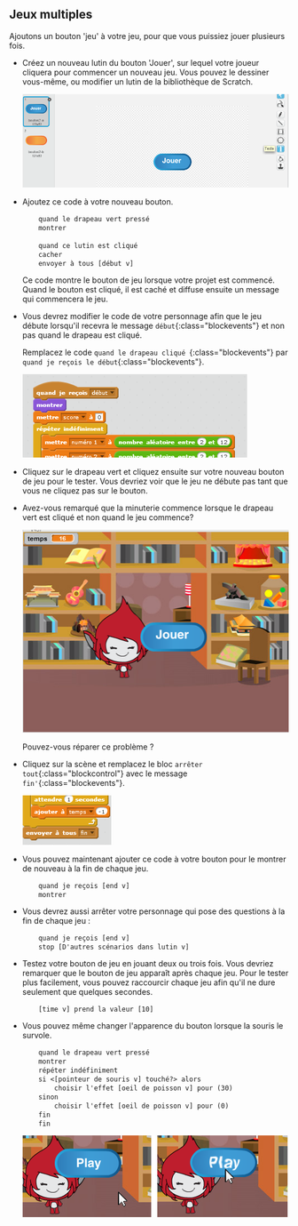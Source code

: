 ## Jeux multiples

Ajoutons un bouton 'jeu' à votre jeu, pour que vous puissiez jouer plusieurs fois.



+ Créez un nouveau lutin du bouton 'Jouer', sur lequel votre joueur cliquera pour commencer un nouveau jeu. Vous pouvez le dessiner vous-même, ou modifier un lutin de la bibliothèque de Scratch.

	![screenshot](images/brain-play.png)

+ Ajoutez ce code à votre nouveau bouton.

	```blocks
		quand le drapeau vert pressé
		montrer

		quand ce lutin est cliqué
		cacher
		envoyer à tous [début v]
	```

	Ce code montre le bouton de jeu lorsque votre projet est commencé. Quand le bouton est cliqué, il est caché et diffuse ensuite un message qui commencera le jeu.

+ Vous devrez modifier le code de votre personnage afin que le jeu débute lorsqu'il recevra le message `début`{:class="blockevents"} et non pas quand le drapeau est cliqué.

	Remplacez le code `quand le drapeau cliqué `{:class="blockevents"} par `quand je reçois le début`{:class="blockevents"}.

	![screenshot](images/brain-start.png)

+ Cliquez sur le drapeau vert et cliquez ensuite sur votre nouveau bouton de jeu pour le tester. Vous devriez voir que le jeu ne débute pas tant que vous ne cliquez pas sur le bouton.

+ Avez-vous remarqué que la minuterie commence lorsque le drapeau vert est cliqué et non quand le jeu commence?

	![screenshot](images/brain-timer-bug.png)

	Pouvez-vous réparer ce problème ?

+ Cliquez sur la scène et remplacez le bloc `arrêter tout`{:class="blockcontrol"} avec le message `fin'`{:class="blockevents"}.

	![screenshot](images/brain-end.png)

+ Vous pouvez maintenant ajouter ce code à votre bouton pour le montrer de nouveau à la fin de chaque jeu.

	```blocks
		quand je reçois [end v]
		montrer
	```

+ Vous devrez aussi arrêter votre personnage qui pose des questions à la fin de chaque jeu :

	```blocks
		quand je reçois [end v]
		stop [D'autres scénarios dans lutin v]
	```

+ Testez votre bouton de jeu en jouant deux ou trois fois. Vous devriez remarquer que le bouton de jeu apparaît après chaque jeu. Pour le tester plus facilement, vous pouvez raccourcir chaque jeu afin qu'il ne dure seulement que quelques secondes.

	```blocks
		[time v] prend la valeur [10]
	```

+ Vous pouvez même changer l'apparence du bouton lorsque la souris le survole.

	```blocks
		quand le drapeau vert pressé
		montrer
		répéter indéfiniment
   		si <[pointeur de souris v] touché?> alors
      		choisir l'effet [oeil de poisson v] pour (30)
   		sinon
      		choisir l'effet [oeil de poisson v] pour (0)
   		fin
		fin
	```

	![screenshot](images/brain-fisheye.png)



